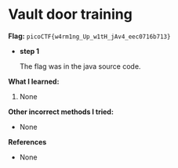 # Vault door training

**Flag:** `picoCTF{w4rm1ng_Up_w1tH_jAv4_eec0716b713}`



- **step 1**

    The flag was in the java source code.

**What I learned:**

1. None

**Other incorrect methods I tried:**

- None

**References**

- None